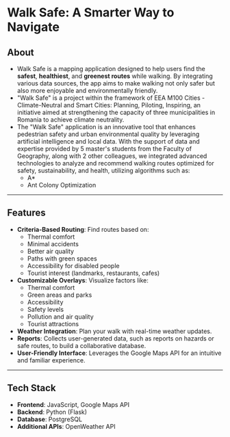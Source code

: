 # Walk Safe: A Smarter Way to Navigate

## About
  - Walk Safe is a mapping application designed to help users find the **safest**, **healthiest**, and **greenest routes** while walking. By integrating various data sources, the app aims to make walking not only safer but also more enjoyable and environmentally friendly.
  - "Walk Safe" is a project within the framework of EEA M100 Cities - Climate-Neutral and Smart Cities: Planning, Piloting, Inspiring, an initiative aimed at strengthening the capacity of three municipalities in Romania to achieve climate neutrality.
  - The "Walk Safe" application is an innovative tool that enhances pedestrian safety and urban environmental quality by leveraging artificial intelligence and local data. With the support of data and expertise provided by 5 master's students from the Faculty of Geography, along with 2 other colleagues, we integrated advanced technologies to analyze and recommend walking routes optimized for safety, sustainability, and health, utilizing algorithms such as:
    - A*
    - Ant Colony Optimization

---

## Features
- **Criteria-Based Routing**: Find routes based on:
  - Thermal comfort
  - Minimal accidents
  - Better air quality
  - Paths with green spaces
  - Accessibility for disabled people
  - Tourist interest (landmarks, restaurants, cafes)
- **Customizable Overlays**: Visualize factors like:
  - Thermal comfort
  - Green areas and parks
  - Accessibility
  - Safety levels
  - Pollution and air quality
  - Tourist attractions
- **Weather Integration**: Plan your walk with real-time weather updates.
- **Reports**: Collects user-generated data, such as reports on hazards or safe routes, to build a collaborative database.
- **User-Friendly Interface**: Leverages the Google Maps API for an intuitive and familiar experience.

---

## Tech Stack
- **Frontend**: JavaScript, Google Maps API
- **Backend**: Python (Flask)
- **Database**: PostgreSQL
- **Additional APIs**: OpenWeather API

